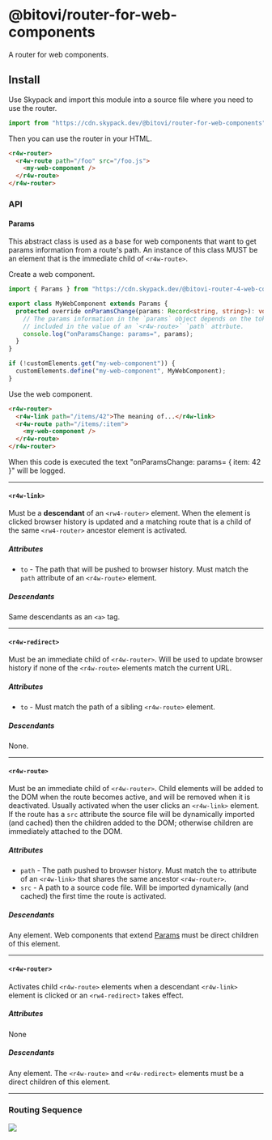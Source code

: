 # @bitovi/router-for-web-components

A router for web components.

## Install

Use Skypack and import this module into a source file where you need to use the router.

```ts
import from "https://cdn.skypack.dev/@bitovi/router-for-web-components";
```

Then you can use the router in your HTML.

```html
<r4w-router>
  <r4w-route path="/foo" src="/foo.js">
    <my-web-component />
  </r4w-route>
</r4w-router>
```

### API

#### Params

This abstract class is used as a base for web components that want to get params
information from a route's path. An instance of this class MUST be an element
that is the immediate child of `<r4w-route>`.

Create a web component.

```ts
import { Params } from "https://cdn.skypack.dev/@bitovi-router-4-web-component";

export class MyWebComponent extends Params {
  protected override onParamsChange(params: Record<string, string>): void {
    // The params information in the `params` object depends on the tokens
    // included in the value of an `<r4w-route>` `path` attrbute.
    console.log("onParamsChange: params=", params);
  }
}

if (!customElements.get("my-web-component")) {
  customElements.define("my-web-component", MyWebComponent);
}
```

Use the web component.

```html
<r4w-router>
  <r4w-link path="/items/42">The meaning of...</r4w-link>
  <r4w-route path="/items/:item">
    <my-web-component />
  </r4w-route>
</r4w-router>
```

When this code is executed the text "onParamsChange: params= { item: 42 }" will be logged.

---

#### `<r4w-link>`

Must be a **descendant** of an `<rw4-router>` element. When the element is
clicked browser history is updated and a matching route that is a child of the
same `<rw4-router>` ancestor element is activated.

##### Attributes

- `to` - The path that will be pushed to browser history. Must match the `path`
  attribute of an `<r4w-route>` element.

##### Descendants

Same descendants as an `<a>` tag.

---

#### `<r4w-redirect>`

Must be an immediate child of `<r4w-router>`. Will be used to update browser
history if none of the `<r4w-route>` elements match the current URL.

##### Attributes

- `to` - Must match the path of a sibling `<r4w-route>` element.

##### Descendants

None.

---

#### `<r4w-route>`

Must be an immediate child of `<r4w-router>`. Child elements will be added to the DOM when
the route becomes active, and will be removed when it is deactivated. Usually
activated when the user clicks an `<r4w-link>` element. If the route has a `src`
attribute the source file will be dynamically imported (and cached) then the
children added to the DOM; otherwise children are immediately attached to the
DOM.

##### Attributes

- `path` - The path pushed to browser history. Must match the `to` attribute of
  an `<r4w-link>` that shares the same ancestor `<r4w-router>`.
- `src` - A path to a source code file. Will be imported dynamically (and
  cached) the first time the route is activated.

##### Descendants

Any element. Web components that extend [Params](#params) must be direct
children of this element.

---

#### `<r4w-router>`

Activates child `<r4w-route>` elements when a descendant `<r4w-link>` element
is clicked or an `<rw4-redirect>` takes effect.

##### Attributes

None

##### Descendants

Any element. The `<r4w-route>` and `<r4w-redirect>` elements must be a direct
children of this element.

---

### Routing Sequence

[![](https://mermaid.ink/img/pako:eNqFlM9v2jAUx_-VJ19GEdBCIxhWxak77FBt2tbLlEM859FYJDazHVaG-N_3HCeBQaVe0CP-2N_v-2EfmDQ5Ms4c_q5RS3xU4sWKKtUAW2G9kmortIdSb0A4eLDJn3Gp9GZ1CVhTe7Q9E_--Tf0PXTGydt5UDRTDsTTV1mjU_op1aHdRNUapDoQ2JGLCAtnm8ExrIEslNw6C94CEfMarVQRy5bbCywKyLr0x7kgui8fFXIiOAQfcibIWpHHNn4t3-Oc1NMsfHG1ovj2rPIPcoHv4ZeF2RVugagwI-NYAAa0DREuF0i-RWxsLvhC-hcAbOmQCn16Vn0SrpTHbIGb3IAtV5pd17pJpcm9CTpXzX4UvBjcBQJ2fJX3CKA2jn4LHwL0vFcVE6aldvmhyhT7NuPiWlxyF9GpHtY12euocinJkG7LQuVLsuabxyOIGLB1G0eEwyA6H74meS3ZUcN6bLsQOoTJ5XWK33tsK58TZ46BoTK0fZEE9uzmh7ZSOzzQtOhpp15_X170Rbw21V6H73F6McEoMQ73WSuMgZZc3JWW9_mkgu13X94rm63alHChNA4bw-OWpLWZnqw8uxpvDDxqA2HrMlUXp2-6fWtnqshGr0FZC5fTcHAKSMhKrMGWcQkpF1CUZT_WRUFF7832vJePe1jhi9Tano9rXifG1oDaPGD0CjB_YK-Oz5G4yn8_ul8vZcko_sxHbM55MpouP9_PFfJoskvndMjmO2F9DXvi02fyziYPC8R9HT7LA?type=png)](https://mermaid.live/edit#pako:eNqFlM9v2jAUx_-VJ19GEdBCIxhWxak77FBt2tbLlEM859FYJDazHVaG-N_3HCeBQaVe0CP-2N_v-2EfmDQ5Ms4c_q5RS3xU4sWKKtUAW2G9kmortIdSb0A4eLDJn3Gp9GZ1CVhTe7Q9E_--Tf0PXTGydt5UDRTDsTTV1mjU_op1aHdRNUapDoQ2JGLCAtnm8ExrIEslNw6C94CEfMarVQRy5bbCywKyLr0x7kgui8fFXIiOAQfcibIWpHHNn4t3-Oc1NMsfHG1ovj2rPIPcoHv4ZeF2RVugagwI-NYAAa0DREuF0i-RWxsLvhC-hcAbOmQCn16Vn0SrpTHbIGb3IAtV5pd17pJpcm9CTpXzX4UvBjcBQJ2fJX3CKA2jn4LHwL0vFcVE6aldvmhyhT7NuPiWlxyF9GpHtY12euocinJkG7LQuVLsuabxyOIGLB1G0eEwyA6H74meS3ZUcN6bLsQOoTJ5XWK33tsK58TZ46BoTK0fZEE9uzmh7ZSOzzQtOhpp15_X170Rbw21V6H73F6McEoMQ73WSuMgZZc3JWW9_mkgu13X94rm63alHChNA4bw-OWpLWZnqw8uxpvDDxqA2HrMlUXp2-6fWtnqshGr0FZC5fTcHAKSMhKrMGWcQkpF1CUZT_WRUFF7832vJePe1jhi9Tano9rXifG1oDaPGD0CjB_YK-Oz5G4yn8_ul8vZcko_sxHbM55MpouP9_PFfJoskvndMjmO2F9DXvi02fyziYPC8R9HT7LA)
